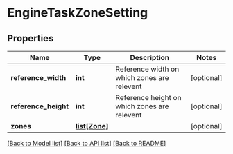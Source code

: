 # EngineTaskZoneSetting

## Properties
Name | Type | Description | Notes
------------ | ------------- | ------------- | -------------
**reference_width** | **int** | Reference width on which zones are relevent | [optional] 
**reference_height** | **int** | Reference height on which zones are relevent | [optional] 
**zones** | [**list[Zone]**](Zone.md) |  | [optional] 

[[Back to Model list]](../README.md#documentation-for-models) [[Back to API list]](../README.md#documentation-for-api-endpoints) [[Back to README]](../README.md)

